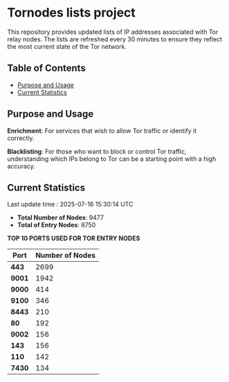 # Tornodes lists project

This repository provides updated lists of IP addresses associated with Tor relay nodes. The lists are refreshed every 30 minutes to ensure they reflect the most current state of the Tor network.

## Table of Contents

- [Purpose and Usage](#purpose-and-usage)
- [Current Statistics](#current-statistics)


## Purpose and Usage

**Enrichment**: For services that wish to allow Tor traffic or identify it correctly.

**Blacklisting**: For those who want to block or control Tor traffic, understanding which IPs belong to Tor can be a starting point with a high accuracy.

## Current Statistics

Last update time : 2025-07-16 15:30:14 UTC

- **Total Number of Nodes**: 9477
- **Total of Entry Nodes**: 8750

**TOP 10 PORTS USED FOR TOR ENTRY NODES**

| **Port** | **Number of Nodes** |
|------|-----------------|
| **443**   | 2699  |
| **9001**   | 1942  |
| **9000**   | 414  |
| **9100**   | 346  |
| **8443**   | 210  |
| **80**   | 192  |
| **9002**   | 156  |
| **143**   | 156  |
| **110**   | 142  |
| **7430**   | 134  |


